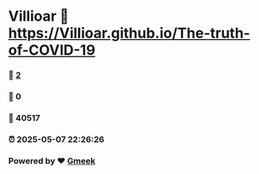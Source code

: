 # Villioar :link: https://Villioar.github.io/The-truth-of-COVID-19 
### :page_facing_up: [2](https://Villioar.github.io/The-truth-of-COVID-19/tag.html) 
### :speech_balloon: 0 
### :hibiscus: 40517 
### :alarm_clock: 2025-05-07 22:26:26 
### Powered by :heart: [Gmeek](https://github.com/Meekdai/Gmeek)
